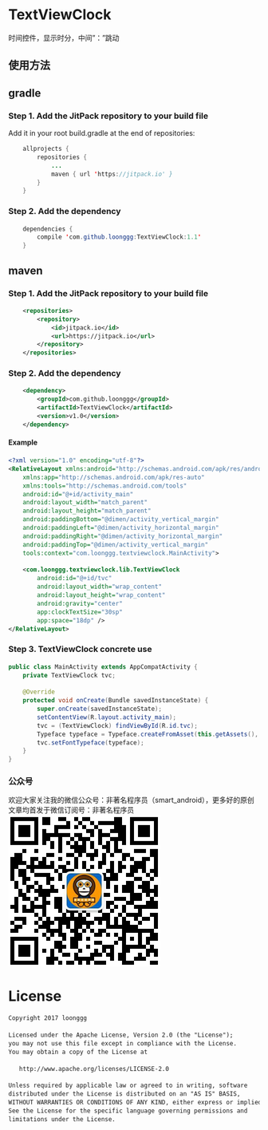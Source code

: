 # TextViewClock
时间控件，显示时分，中间”：”跳动

## 使用方法

## gradle
### Step 1. Add the JitPack repository to your build file
Add it in your root build.gradle at the end of repositories:
```java
	allprojects {
		repositories {
			...
			maven { url 'https://jitpack.io' }
		}
	}
```

### Step 2. Add the dependency
```java
	dependencies {
	    compile 'com.github.loonggg:TextViewClock:1.1'
	}
 ```
 
## maven
### Step 1. Add the JitPack repository to your build file  
```xml
	<repositories>
		<repository>
		    <id>jitpack.io</id>
		    <url>https://jitpack.io</url>
		</repository>
	</repositories>
```

### Step 2. Add the dependency
```xml
	<dependency>
	    <groupId>com.github.loonggg</groupId>
	    <artifactId>TextViewClock</artifactId>
	    <version>v1.0</version>
	</dependency>
```

#### Example
```xml
<?xml version="1.0" encoding="utf-8"?>
<RelativeLayout xmlns:android="http://schemas.android.com/apk/res/android"
    xmlns:app="http://schemas.android.com/apk/res-auto"
    xmlns:tools="http://schemas.android.com/tools"
    android:id="@+id/activity_main"
    android:layout_width="match_parent"
    android:layout_height="match_parent"
    android:paddingBottom="@dimen/activity_vertical_margin"
    android:paddingLeft="@dimen/activity_horizontal_margin"
    android:paddingRight="@dimen/activity_horizontal_margin"
    android:paddingTop="@dimen/activity_vertical_margin"
    tools:context="com.loonggg.textviewclock.MainActivity">

    <com.loonggg.textviewclock.lib.TextViewClock
        android:id="@+id/tvc"
        android:layout_width="wrap_content"
        android:layout_height="wrap_content"
        android:gravity="center"
        app:clockTextSize="30sp"
        app:space="18dp" />
</RelativeLayout>
```

### Step 3. TextViewClock concrete use 
```java
public class MainActivity extends AppCompatActivity {
    private TextViewClock tvc;

    @Override
    protected void onCreate(Bundle savedInstanceState) {
        super.onCreate(savedInstanceState);
        setContentView(R.layout.activity_main);
        tvc = (TextViewClock) findViewById(R.id.tvc);
        Typeface typeface = Typeface.createFromAsset(this.getAssets(), "fonts/weds.ttf");
        tvc.setFontTypeface(typeface);
    }
}
```
### 公众号
欢迎大家关注我的微信公众号：非著名程序员（smart_android），更多好的原创文章均首发于微信订阅号：非著名程序员
![](https://raw.githubusercontent.com/loonggg/BlogImages/master/%E5%85%AC%E4%BC%97%E5%8F%B7%E4%BA%8C%E7%BB%B4%E7%A0%81/erweima.jpg)

# License
```xml
Copyright 2017 loonggg

Licensed under the Apache License, Version 2.0 (the "License");
you may not use this file except in compliance with the License.
You may obtain a copy of the License at

   http://www.apache.org/licenses/LICENSE-2.0

Unless required by applicable law or agreed to in writing, software
distributed under the License is distributed on an "AS IS" BASIS,
WITHOUT WARRANTIES OR CONDITIONS OF ANY KIND, either express or implied.
See the License for the specific language governing permissions and
limitations under the License.
```
